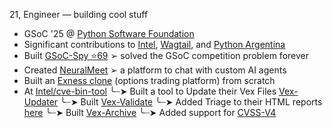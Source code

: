 21, Engineer — building cool stuff

- GSoC '25 @ [Python Software Foundation](https://www.python.org/psf/)  
- Significant contributions to [Intel](https://github.com/intel), [Wagtail](https://github.com/wagtail), and [Python Argentina](https://github.com/pyar)
- Built [GSoC-Spy ⭐️69](https://gsoc-spy.vercel.app/) ➢ solved the GSoC competition problem forever  
- Created [NeuralMeet](https://github.com/JigyasuRajput/neuralmeet) ➢ a platform to chat with custom AI agents  
- Built an [Exness clone](https://github.com/JigyasuRajput/exness-clone) (options trading platform) from scratch  
- At [Intel/cve-bin-tool](https://github.com/intel/cve-bin-tool)
╰┈➤ Built a tool to Update their Vex Files [Vex-Updater](https://github.com/JigyasuRajput/vex-updater)
╰┈➤ Built [Vex-Validate](https://github.com/intel/cve-bin-tool/pull/5144)
╰┈➤ Added Triage to their HTML reports [here](https://github.com/intel/cve-bin-tool/pull/5295)
╰┈➤ Built [Vex-Archive](https://github.com/intel/cve-bin-tool/pull/5297)
╰┈➤ Added support for [CVSS-V4](https://github.com/intel/cve-bin-tool/pull/4944)
